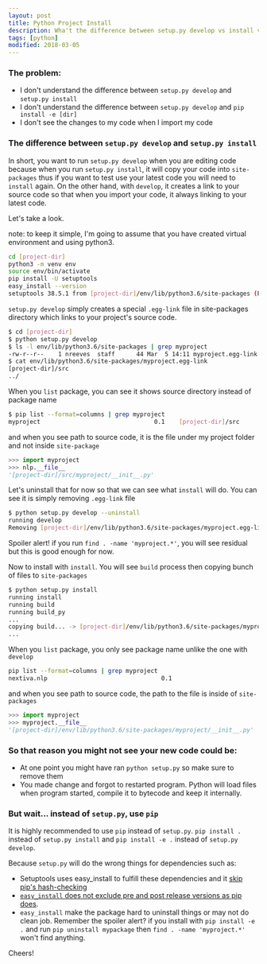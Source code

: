 ```yaml
---
layout: post
title: Python Project Install
description: Wha't the difference between setup.py develop vs install vs pip install -e 
tags: [python]
modified: 2018-03-05
---
```


### The problem:

- I don't understand the difference between `setup.py develop` and `setup.py install`
- I don't understand the difference between `setup.py develop` and `pip install -e [dir]` 
- I don't see the changes to my code when I import my code 


### The difference between `setup.py develop` and `setup.py install`

In short, you want to run `setup.py develop` when you are editing code because when you run 
`setup.py install`, it will copy your code into `site-packages` thus if you want to test use your
latest code you will need to `install` again. On the other hand, with `develop`, it creates
a link to your source code so that when you import your code, it always linking to your latest code.

Let's take a look.

note: to keep it simple, I'm going to assume that you have created virtual environment and using python3.
```bash
cd [project-dir]
python3 -m venv env
source env/bin/activate
pip install -U setuptools
easy_install --version
setuptools 38.5.1 from [project-dir]/env/lib/python3.6/site-packages (Python 3.6)
```

`setup.py develop` simply creates a special `.egg-link` file in site-packages directory which 
links to your project's source code.

```bash
$ cd [project-dir]
$ python setup.py develop
$ ls -l env/lib/python3.6/site-packages | grep myproject
-rw-r--r--    1 nreeves  staff      44 Mar  5 14:11 myproject.egg-link
$ cat env/lib/python3.6/site-packages/myproject.egg-link
[project-dir]/src
../
```

When you `list` package, you can see it shows source directory instead of package name
```bash
$ pip list --format=columns | grep myproject
myproject                                0.1    [project-dir]/src
```

and when you see path to source code, it is the file under my project folder and not inside `site-package`
```python
>>> import myproject
>>> nlp.__file__
'[project-dir]/src/myproject/__init__.py'
```

Let's uninstall that for now so that we can see what `install` will do.
You can see it is simply removing `.egg-link` file
```bash
$ python setup.py develop --uninstall
running develop
Removing [project-dir]/env/lib/python3.6/site-packages/myproject.egg-link (link to src)
```
Spoiler alert!
if you run `find . -name 'myproject.*'`, you will see residual but this is good enough for now.

Now to install with `install`.
You will see `build` process then copying bunch of files to `site-packages`
```bash
$ python setup.py install
running install
running build
running build_py
...
copying build... -> [project-dir]/env/lib/python3.6/site-packages/myproject/...
...
```

When you `list` package, you only see package name unlike the one with `develop`
```bash
pip list --format=columns | grep myproject
nextiva.nlp                                0.1
```

and when you see path to source code, the path to the file is inside of `site-packages`
```python
>>> import myproject
>>> myproject.__file__
'[project-dir]/env/lib/python3.6/site-packages/myproject/__init__.py'
```

### So that reason you might not see your new code could be:
* At one point you might have ran `python setup.py` so make sure to remove them
* You made change and forgot to restarted program. 
Python will load files when program started, compile it to bytecode and keep it internally.

### But wait... instead of `setup.py`, use `pip`

It is highly recommended to use `pip` instead of `setup.py`.
`pip install .` instead of `setup.py install` and
`pip install -e .` instead of `setup.py develop`.

Because `setup.py` will do the wrong things for dependencies such as:
* Setuptools uses easy_install to fulfill these dependencies and it [skip pip's hash-checking](https://pip.pypa.io/en/latest/reference/pip_install/#hash-checking-mode)
* [`easy_install` does not exclude pre and post release versions as pip does](https://github.com/pypa/setuptools/issues/1009#issuecomment-293254466).
* `easy_install` make the package hard to uninstall things or may not do clean job. Remember the spoiler alert? if you install with 
`pip install -e .` and run `pip uninstall mypackage` then `find . -name 'myproject.*'` won't find anything.

Cheers!
